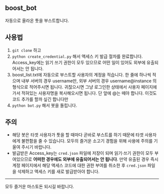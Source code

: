 ## boost_bot

자동으로 올라온 툿을 부스트합니다.

## 사용법

1. `git clone` 하고
2. `python create_credential.py` 해서 액세스 키 발급 절차를 완료합니다. Access_key에는 읽기 쓰기 권한이 모두 있으므로 어떤 일이 있어도 외부에 유출되어서는 안 됩니다.
3. boost_list.txt에 자동으로 부스트할 사용자의 계정을 적습니다. 한 줄에 하나씩 적으며 내부 서버의 경우 username만, 외부 서버의 경우 username@instance 의 형식으로 적어주시면 됩니다. 귀찮으시면 그냥 로그인한 상태에서 사용자 페이지에 가서 적혀있는 사용자명을 복사해오시면 됩니다. 단 앞에 @는 떼야 합니다. 이것도 코드 추가를 할까 싶긴 합니다만
4. `python bot.py` 해서 봇을 돌립니다.

## 주의

- 해당 봇은 타겟 사용자가 툿을 할 때마다 곧바로 부스트를 하기 때문에 타겟 사용자에게 불편함을 줄 수 있습니다. 모두의 즐거운 소고기 경험을 위해 사용에 주의를 기울여 주시기 바랍니다.
- 발급받은 Access_key는 `cred.json` 파일에 저장이 되며 읽기·쓰기 권한이 모두 부여있으므로 **어떠한 경우에도 외부에 유출되어서는 안 됩니다**. 만약 유출된 경우 즉시 계정 페이지에서 해당 액세스 코드에 대한 권한 부여를 취소한 후 `cred.json` 파일을 삭제하고 액세스 키를 새로 발급받아야 합니다.

------

모두 즐거운 마스토돈 되시길 바랍니다.
